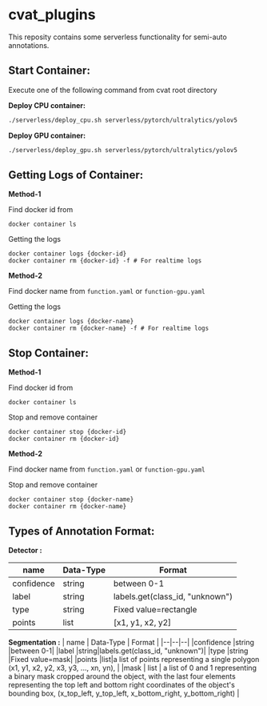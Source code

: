 # cvat_plugins
This reposity contains some serverless functionality for semi-auto annotations.



## Start Container:

Execute one of the following command from cvat root directory

**Deploy CPU container:**
```bash
./serverless/deploy_cpu.sh serverless/pytorch/ultralytics/yolov5
```

**Deploy GPU container:**
```bash
./serverless/deploy_gpu.sh serverless/pytorch/ultralytics/yolov5
```

## Getting Logs of Container:

**Method-1**

Find docker id from
```
docker container ls
```
Getting the logs 
```
docker container logs {docker-id}
docker container rm {docker-id} -f # For realtime logs
```

**Method-2**

Find docker name from `function.yaml` or `function-gpu.yaml`

Getting the logs 
```
docker container logs {docker-name}
docker container rm {docker-name} -f # For realtime logs
```


## Stop Container:


**Method-1**

Find docker id from
```
docker container ls
```
Stop and remove container
```
docker container stop {docker-id}
docker container rm {docker-id}
```

**Method-2**

Find docker name from `function.yaml` or `function-gpu.yaml`

Stop and remove container
```
docker container stop {docker-name}
docker container rm {docker-name}
```



## Types of Annotation Format:

**Detector :**

| name | Data-Type | Format |
|--|--|--|
|confidence  |string  |between 0-1|
|label  |string|labels.get(class_id, "unknown")|
|type  |string  |Fixed value=rectangle|
|points  |list|[x1, y1, x2, y2]|



**Segmentation :**
| name | Data-Type | Format |
|--|--|--|
|confidence  |string  |between 0-1|
|label  |string|labels.get(class_id, "unknown")|
|type  |string  |Fixed value=mask|
|points  |list|a list of points representing a single polygon (x1, y1, x2, y2, x3, y3, ..., xn, yn), |
|mask | list | a list of 0 and 1 representing a binary mask cropped around the object, with the last four elements representing the top left and bottom right coordinates of the object's bounding box, (x_top_left, y_top_left, x_bottom_right, y_bottom_right) |

<!---

**Pose Estimation :**
| name | Data-Type | Format |
|--|--|--|
|confidence  |string  |between 0-1|
|type  |string  |Fixed value=rectangle|
|points  |list|[x1, y1, x2, y2]|
|label  |string|labels.get(class_id, "unknown")|

keypoints = ['nose', 'left_eye_inner', 'left_eye', 'left_eye_outer', 'right_eye_inner', 
             'right_eye', 'right_eye_outer', 'left_ear', 'right_ear', 'mouth_left', 
             'mouth_right', 'left_shoulder', 'right_shoulder ', 'left_elbow', 'right_elbow', 
             'left_wrist', 'right_wrist', 'left_pinky', 'right_pinky', 'left_index', 'right_index', 
             'left_thumb', 'right_thumb ', 'left_hip', 'right_hip', 'left_knee', 'right_knee', 
             'left_ankle', 'right_ankle ', 'left_heel', 'right_heel', 'left_foot_index', 'right_foot_index']

src="https://github.com/opencv/cvat/projects/16#:~:text=keypoints%20%3D%20%5B%27nose%27%2C%20%27left_eye_inner,landmark%5D%2C%0A%20%20%20%20%20%20%20%20%20%20%20%20%20%20%20%20%22type%22%3A%20%22point%22%2C%0A%20%20%20%20%20%20%20%20%20%20%20%20%7D)"
results = []
results.append({
          
          "label": keypoints,
          "points": [[x.x, x.y, x.z, x.visibility] for x in results.pose_landmarks.landmark],
          "type": "point",
      })
--->

